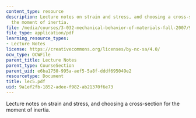 ```yaml
---
content_type: resource
description: Lecture notes on strain and stress, and choosing a cross-section for
  the moment of inertia.
file: /media/courses/3-032-mechanical-behavior-of-materials-fall-2007/9a1ef2fb1852adeef982ab21370f6e73_lec5.pdf
file_type: application/pdf
learning_resource_types:
- Lecture Notes
license: https://creativecommons.org/licenses/by-nc-sa/4.0/
ocw_type: OCWFile
parent_title: Lecture Notes
parent_type: CourseSection
parent_uid: e6ba1750-995a-aef5-5a8f-dddf695049e2
resourcetype: Document
title: lec5.pdf
uid: 9a1ef2fb-1852-adee-f982-ab21370f6e73
---
```

Lecture notes on strain and stress, and choosing a cross-section for the moment of inertia.